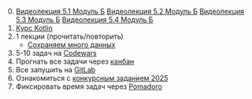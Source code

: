 0. [Видеолекция 5.1 Модуль Б](https://t.me/c/2350450422/37) [Видеолекция 5.2 Модуль Б](https://t.me/c/2350450422/38) [Видеолекция 5.3 Модуль Б](https://t.me/c/2350450422/39) [Видеолекция 5.4 Модуль Б](https://t.me/c/2350450422/41)
1. [Курс Kotlin](https://www.youtube.com/watch?v=hivUn-YOTz4&list=PLgPRahgE-Gcu4s-I9mrHUrKUp9dY6QcJC)
2. 1 лекции (прочитать/повторить)
    * [Сохраняем много данных](https://github.com/JohnnySC/Lectures/blob/main/Easy%20code.%20Android.%20Лекция%20009.pdf)
3. 5-10 задач на [Codewars](https://www.codewars.com/dashboard)
4. Прогнать все задачи через [канбан](https://taiga.io/)
5. Все запушить на [GitLab](https://gitlab.com/)
6. Ознакомиться с [конкурсным заданием 2025](https://t.me/c/2350450422/31)
7. Фиксировать время задач через [Pomadoro](https://toggl.com/)
